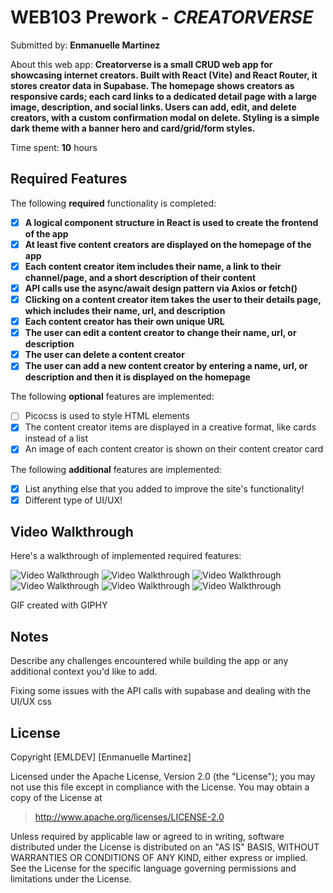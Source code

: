 # WEB103 Prework - _CREATORVERSE_

Submitted by: **Enmanuelle Martinez**

About this web app: **Creatorverse is a small CRUD web app for showcasing internet creators. Built with React (Vite) and React Router, it stores creator data in Supabase. The homepage shows creators as responsive cards; each card links to a dedicated detail page with a large image, description, and social links. Users can add, edit, and delete creators, with a custom confirmation modal on delete. Styling is a simple dark theme with a banner hero and card/grid/form styles.**

Time spent: **10** hours

## Required Features

The following **required** functionality is completed:

- [x] **A logical component structure in React is used to create the frontend of the app**
- [x] **At least five content creators are displayed on the homepage of the app**
- [x] **Each content creator item includes their name, a link to their channel/page, and a short description of their content**
- [x] **API calls use the async/await design pattern via Axios or fetch()**
- [x] **Clicking on a content creator item takes the user to their details page, which includes their name, url, and description**
- [x] **Each content creator has their own unique URL**
- [x] **The user can edit a content creator to change their name, url, or description**
- [x] **The user can delete a content creator**
- [x] **The user can add a new content creator by entering a name, url, or description and then it is displayed on the homepage**

The following **optional** features are implemented:

- [ ] Picocss is used to style HTML elements
- [x] The content creator items are displayed in a creative format, like cards instead of a list
- [x] An image of each content creator is shown on their content creator card

The following **additional** features are implemented:

- [x] List anything else that you added to improve the site's functionality!
- [x] Different type of UI/UX!

## Video Walkthrough

Here's a walkthrough of implemented required features:


<img src='https://github.com/user-attachments/assets/fc96cbb4-2076-431f-ad9e-74aee655981a' title='Video Walkthrough' width='' alt='Video Walkthrough' />
<img src='https://github.com/user-attachments/assets/a8b6d898-f3f1-474d-b010-c179f614515d' title='Video Walkthrough' width='' alt='Video Walkthrough' />
<img src='https://github.com/user-attachments/assets/54845df6-275d-4b3b-b03d-c28d26d87d4e' title='Video Walkthrough' width='' alt='Video Walkthrough' />
<img src='https://github.com/user-attachments/assets/a58d04ab-a8f8-4af7-9684-5aa9b3e881b5' title='Video Walkthrough' width='' alt='Video Walkthrough' />
<img src='https://github.com/user-attachments/assets/b056014e-2710-497c-885e-bfbb05b495f3' title='Video Walkthrough' width='' alt='Video Walkthrough' />
<img src='https://github.com/user-attachments/assets/e713e323-7cba-4628-ac3f-360b67a1c7e2' title='Video Walkthrough' width='' alt='Video Walkthrough' />

<!-- Replace this with whatever GIF tool you used! -->

GIF created with GIPHY

<!-- Recommended tools:
[Kap](https://getkap.co/) for macOS
[ScreenToGif](https://www.screentogif.com/) for Windows
[peek](https://github.com/phw/peek) for Linux. -->

## Notes

Describe any challenges encountered while building the app or any additional context you'd like to add.

Fixing some issues with the API calls with supabase and dealing with the UI/UX css

## License

Copyright [EMLDEV] [Enmanuelle Martinez]

Licensed under the Apache License, Version 2.0 (the "License"); you may not use this file except in compliance with the License. You may obtain a copy of the License at

> http://www.apache.org/licenses/LICENSE-2.0

Unless required by applicable law or agreed to in writing, software distributed under the License is distributed on an "AS IS" BASIS, WITHOUT WARRANTIES OR CONDITIONS OF ANY KIND, either express or implied. See the License for the specific language governing permissions and limitations under the License.
